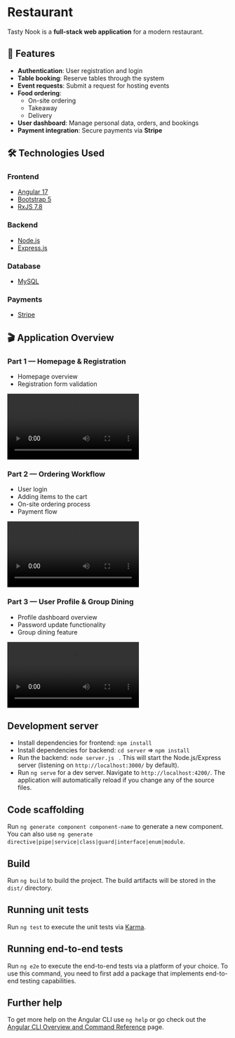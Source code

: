 # Restaurant

Tasty Nook is a **full-stack web application** for a modern restaurant.

## 🚀 Features

- **Authentication**: User registration and login  
- **Table booking**: Reserve tables through the system  
- **Event requests**: Submit a request for hosting events  
- **Food ordering**:  
  - On-site ordering  
  - Takeaway  
  - Delivery  
- **User dashboard**: Manage personal data, orders, and bookings  
- **Payment integration**: Secure payments via **Stripe**


## 🛠️ Technologies Used

### Frontend
- [Angular 17](https://angular.io/)  
- [Bootstrap 5](https://getbootstrap.com/)
- [RxJS 7.8](https://rxjs.dev/)

### Backend
- [Node.js](https://nodejs.org/)  
- [Express.js](https://expressjs.com/)  

### Database
- [MySQL](https://www.mysql.com/)

### Payments
- [Stripe](https://stripe.com/)

## 🎬 Application Overview

### Part 1 — Homepage & Registration
- Homepage overview  
- Registration form validation

![Part1](https://github.com/elinechyprenko/restaurant-angular/blob/master/first%20part.mp4)

### Part 2 — Ordering Workflow
- User login  
- Adding items to the cart  
- On-site ordering process  
- Payment flow

![Part2](https://github.com/elinechyprenko/restaurant-angular/blob/master/second%20part.mp4)

### Part 3 — User Profile & Group Dining
- Profile dashboard overview  
- Password update functionality  
- Group dining feature

![Part2](https://github.com/elinechyprenko/restaurant-angular/blob/master/third%20part.mp4)


## Development server

- Install dependencies for frontend: `npm install`
- Install dependencies for backend: `cd server` => `npm install`
- Run the backend: `node server.js ` . This will start the Node.js/Express server (listening on `http://localhost:3000/` by default).
- Run `ng serve` for a dev server. Navigate to `http://localhost:4200/`. The application will automatically reload if you change any of the source files.


## Code scaffolding

Run `ng generate component component-name` to generate a new component. You can also use `ng generate directive|pipe|service|class|guard|interface|enum|module`.

## Build

Run `ng build` to build the project. The build artifacts will be stored in the `dist/` directory.

## Running unit tests

Run `ng test` to execute the unit tests via [Karma](https://karma-runner.github.io).

## Running end-to-end tests
Run `ng e2e` to execute the end-to-end tests via a platform of your choice. To use this command, you need to first add a package that implements end-to-end testing capabilities.

## Further help
To get more help on the Angular CLI use `ng help` or go check out the [Angular CLI Overview and Command Reference](https://angular.io/cli) page.
